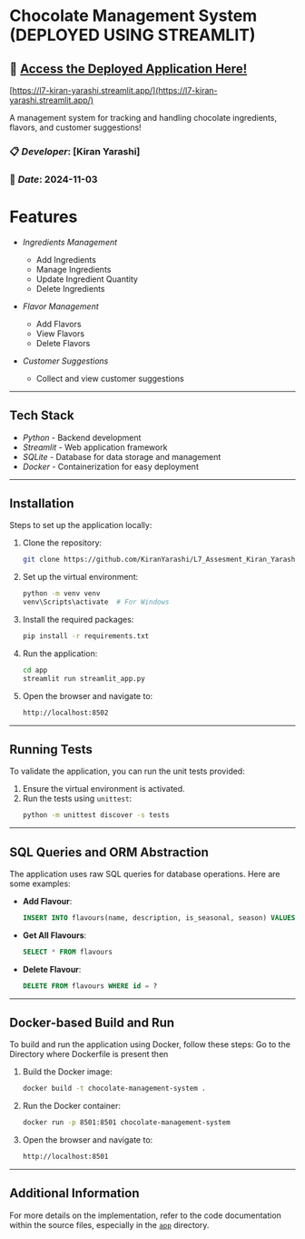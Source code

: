 # Chocolate Management System (DEPLOYED USING STREAMLIT)

## 🚀 [**Access the Deployed Application Here!**](https://l7-kiran-yarashi.streamlit.app/)
[https://l7-kiran-yarashi.streamlit.app/](https://l7-kiran-yarashi.streamlit.app/)


A  management system for tracking and handling chocolate ingredients, flavors, and customer suggestions!

### 📋 *Developer*: [Kiran Yarashi]  
### 📅 *Date*: 2024-11-03


# Features

- *Ingredients Management*  
  - Add Ingredients  
  - Manage Ingredients  
  - Update Ingredient Quantity  
  - Delete Ingredients 

- *Flavor Management*  
  - Add Flavors  
  - View Flavors  
  - Delete Flavors  

- *Customer Suggestions*  
  - Collect and view customer suggestions

---

##  Tech Stack

- *Python* - Backend development
- *Streamlit* - Web application framework
- *SQLite* - Database for data storage and management
- *Docker* - Containerization for easy deployment




---
##  Installation

Steps to set up the application locally:

1. Clone the repository:
   ```sh
   git clone https://github.com/KiranYarashi/L7_Assesment_Kiran_Yarashi.git
   ```

2. Set up the virtual environment:
   ```sh
   python -m venv venv
   venv\Scripts\activate  # For Windows
   ```

3. Install the required packages:
   ```sh
   pip install -r requirements.txt
   ```

4. Run the application:
   ```sh
   cd app
   streamlit run streamlit_app.py
   ```

5. Open the browser and navigate to:
   ```sh
   http://localhost:8502
   ```
---

## Running Tests
To validate the application, you can run the unit tests provided:

1. Ensure the virtual environment is activated.
2. Run the tests using `unittest`:
   ```sh
   python -m unittest discover -s tests
   ```

---
## SQL Queries and ORM Abstraction
The application uses raw SQL queries for database operations. Here are some examples:

- **Add Flavour**:
  ```sql
  INSERT INTO flavours(name, description, is_seasonal, season) VALUES(?, ?, ?, ?)
  ```

- **Get All Flavours**:
  ```sql
  SELECT * FROM flavours
  ```

- **Delete Flavour**:
  ```sql
  DELETE FROM flavours WHERE id = ?
  ```
  
---
## Docker-based Build and Run
To build and run the application using Docker, follow these steps:
Go to the Directory where Dockerfile is present then

1. Build the Docker image:
   ```sh
   docker build -t chocolate-management-system .
   ```

2. Run the Docker container:
   ```sh
   docker run -p 8501:8501 chocolate-management-system
   ```

3. Open the browser and navigate to:
   ```sh
   http://localhost:8501
   ```

---

## Additional Information
For more details on the implementation, refer to the code documentation within the source files, especially in the [`app`](app) directory.
